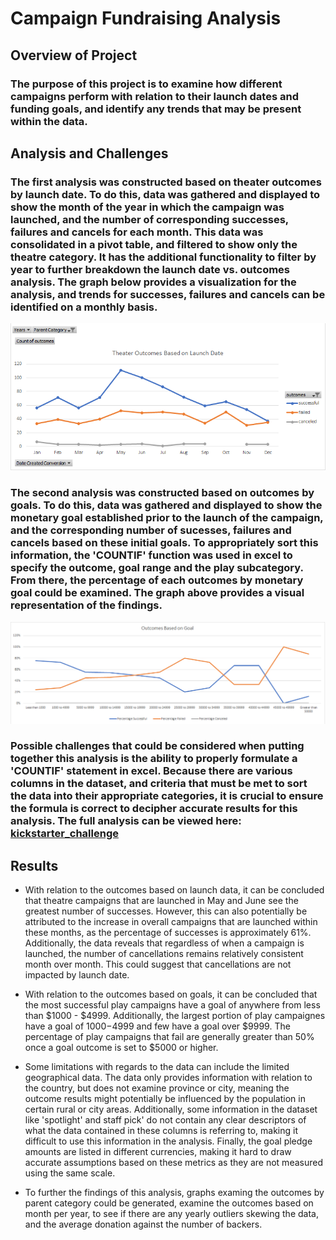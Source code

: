 # Campaign Fundraising Analysis

## Overview of Project

### The purpose of this project is to examine how different campaigns perform with relation to their launch dates and funding goals, and identify any trends that may be present within the data.

## Analysis and Challenges

### The first analysis was constructed based on theater outcomes by launch date. To do this, data was gathered and displayed to show the month of the year in which the campaign was launched, and the number of corresponding successes, failures and cancels for each month. This data was consolidated in a pivot table, and filtered to show only the theatre category. It has the additional functionality to filter by year to further breakdown the launch date vs. outcomes analysis. The graph below provides a visualization for the analysis, and trends for successes, failures and cancels can be identified on a monthly basis. 
![Theater_Outcome_vs_Launch](https://github.com/vanessamignelli/kickstarter-analysis/blob/main/Theater_Outcomes_vs_Launch.png)

### The second analysis was constructed based on outcomes by goals. To do this, data was gathered and displayed to show the monetary goal established prior to the launch of the campaign, and the corresponding number of sucesses, failures and cancels based on these initial goals. To appropriately sort this information, the 'COUNTIF' function was used in excel to specify the outcome, goal range and the play subcategory. From there, the percentage of each outcomes by monetary goal could be examined. The graph above provides a visual representation of the findings.
![Outcomes_vs_Goals](https://github.com/vanessamignelli/kickstarter-analysis/blob/main/Outcomes_vs_Goals.png)

### Possible challenges that could be considered when putting together this analysis is the ability to properly formulate a 'COUNTIF' statement in excel. Because there are various columns in the dataset, and criteria that must be met to sort the data into their appropriate categories, it is crucial to ensure the formula is correct to decipher accurate results for this analysis. The full analysis can be viewed here: [kickstarter_challenge](https://github.com/vanessamignelli/kickstarter-analysis/blob/main/kickstarter_challenge.xlsx)

## Results

- With relation to the outcomes based on launch data, it can be concluded that theatre campaigns that are launched in May and June see the greatest number of successes. However, this can also potentially be attributed to the increase in overall campaigns that are launched within these months, as the percentage of successes is approximately 61%. Additionally, the data reveals that regardless of when a campaign is launched, the number of cancellations remains relatively consistent month over month. This could suggest that cancellations are not impacted by launch date.

- With relation to the outcomes based on goals, it can be concluded that the most successful play campaigns have a goal of anywhere from less than $1000 - $4999. Additionally, the largest portion of play campaignes have a goal of $1000-$4999 and few have a goal over $9999. The percentage of play campaigns that fail are generally greater than 50% once a goal outcome is set to $5000 or higher. 

- Some limitations with regards to the data can include the limited geographical data. The data only provides information with relation to the country, but does not examine province or city, meaning the outcome results might potentially be influenced by the population in certain rural or city areas. Additionally, some information in the dataset like 'spotlight' and staff pick' do not contain any clear descriptors of what the data contained in these columns is referring to, making it difficult to use this information in the analysis. Finally, the goal pledge amounts are listed in different currencies, making it hard to draw accurate assumptions based on these metrics as they are not measured using the same scale. 

- To further the findings of this analysis, graphs examing the outcomes by parent category could be generated, examine the outcomes based on month per year, to see if there are any yearly outliers skewing the data, and the average donation against the number of backers. 
